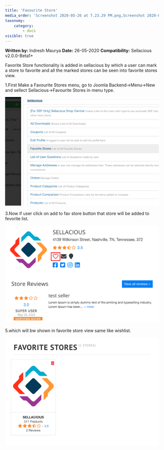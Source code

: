 ```yaml
---
title: 'Favourite Store'
media_order: 'Screenshot 2020-05-26 at 7.23.29 PM.png,Screenshot 2020-05-26 at 7.20.26 PM.png,Screenshot 2020-05-26 at 7.21.07 PM.png'
taxonomy:
    category:
        - docs
visible: true
---
```


**Written by:** Indresh Maurya
**Date:** 26-05-2020
**Compatibility:** Sellacious v2.0.0-Beta1+

Favorite Store functionality is added in sellacious by which a user can mark a store to favorite and all the marked stores can be seen into favorite stores view.

1.First Make a Favourite Stores menu, go to Joomla Backend->Menu->New and sellect Sellacious->Favourite Stores in menu type.

![](Screenshot%202020-05-26%20at%207.23.29%20PM.png)

3.Now if user click on add to fav store button that store will be added to fevorite list.

![](Screenshot%202020-05-26%20at%207.20.26%20PM.png)

5.which will bw shown in favorite store view same like wishlist.

![](Screenshot%202020-05-26%20at%207.21.07%20PM.png)